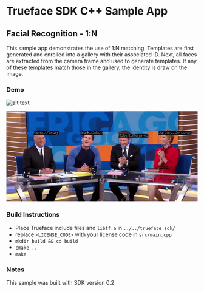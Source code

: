# Trueface SDK C++ Sample App
## Facial Recognition - 1:N
This sample app demonstrates the use of 1:N matching. Templates are first generated and enrolled into a gallery with their associated ID.
Next, all faces are extracted from the camera frame and used to generate templates. If any of these templates match those in the gallery, the identity is draw on the image. 

### Demo
![alt text](./demo_gifs/demo1.gif)

![alt text](./demo_gifs/demo2.gif)

### Build Instructions
* Place Trueface include files and `libtf.a` in `../../trueface_sdk/`
* replace `<LICENSE_CODE>` with your license code in `src/main.cpp`
* `mkdir build && cd build`
* `cmake ..`
* `make`

### Notes
This sample was built with SDK version 0.2